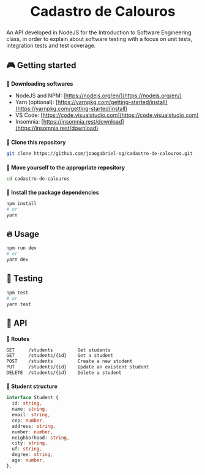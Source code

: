 <div align="center">
  <h1 style="font-size: 36px; font-weight: bold;">Cadastro de Calouros</h1>
</div>

An API developed in NodeJS for the Introduction to Software Engineering class, in order to explain about software testing with a focus on unit tests, integration tests and test coverage.

## 🎮 Getting started

<h3 style="font-size: 14px;">🔋 Downloading softwares</h3>

- NodeJS and NPM: [https://nodejs.org/en/](https://nodejs.org/en/)
- Yarn (optional): [https://yarnpkg.com/getting-started/install](https://yarnpkg.com/getting-started/install)
- VS Code: [https://code.visualstudio.com](https://code.visualstudio.com)
- Insomnia: [https://insomnia.rest/download](https://insomnia.rest/download)

<h3 style="font-size: 14px;">🧬 Clone this repository</h3>

```bash
git clone https://github.com/joaogabriel-sg/cadastro-de-calouros.git
```

<h3 style="font-size: 14px;">📂 Move yourself to the appropriate repository</h3>

```bash
cd cadastro-de-calouros
```

<h3 style="font-size: 14px;">🎉 Install the package dependencies</h3>

```bash
npm install
# or
yarn
```

## 🔥 Usage

```bash
npm run dev
# or
yarn dev
```

## 🧪 Testing

```bash
npm test
# or
yarn test
```

## 🚚 API

<h3 style="font-size: 14px;">🚚 Routes</h3>

```bash
GET     /students         Get students
GET     /students/{id}    Get a student
POST    /students         Create a new student
PUT     /students/{id}    Update an existent student
DELETE  /students/{id}    Delete a student
```

<h3 style="font-size: 14px;">🚚 Student structure</h3>

```typescript
interface Student {
  id: string,
  name: string,
  email: string,
  cep: number,
  address: string,
  number: number,
  neighborhood: string,
  city: string,
  uf: string,
  degree: string,
  age: number,
},
```
